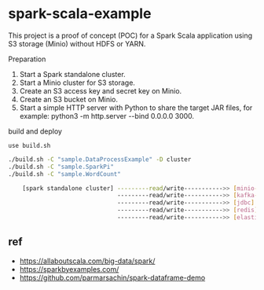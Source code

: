 # spark-scala-example

This project is a proof of concept (POC) for a Spark Scala application using S3 storage (Minio) without HDFS or YARN.

Preparation

1. Start a Spark standalone cluster.
2. Start a Minio cluster for S3 storage.
3. Create an S3 access key and secret key on Minio.
4. Create an S3 bucket on Minio.
5. Start a simple HTTP server with Python to share the target JAR files, for example: python3 -m http.server --bind 0.0.0.0 3000.

build and deploy

`use build.sh`

```bash
./build.sh -C "sample.DataProcessExample" -D cluster
./build.sh -C "sample.SparkPi"
./build.sh -C "sample.WordCount"
```


```bash
    [spark standalone cluster] ---------read/write----------->> [minio-cluster]                                
                               ---------read/write----------->> [kafka-cluster] 
                               ---------read/write----------->> [jdbc]
                               ---------read/write----------->> [redis]
                               ---------read/write----------->> [elasticsearch]
```

## ref

- <https://allaboutscala.com/big-data/spark/>
- <https://sparkbyexamples.com/>
- <https://github.com/parmarsachin/spark-dataframe-demo>